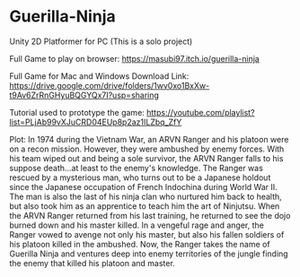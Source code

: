 # Guerilla-Ninja
 Unity 2D Platformer for PC (This is a solo project)

Full Game to play on browser: https://masubi97.itch.io/guerilla-ninja

Full Game for Mac and Windows Download Link: https://drive.google.com/drive/folders/1wv0xo1BxXw-t9Av6ZrRnGHyuBQGYQx7I?usp=sharing

Tutorial used to prototype the game: https://youtube.com/playlist?list=PLjAb99vXJuCRD04EUp8p2az1ILZbq_ZfY

Plot: In 1974 during the Vietnam War, an ARVN Ranger and his platoon were on a recon mission. However, they were ambushed by enemy forces. With his team wiped out and being a sole survivor, the ARVN Ranger falls to his suppose death...at least to the enemy's knowledge. The Ranger was rescued by a mysterious man, who turns out to be a Japanese holdout since the Japanese occupation of French Indochina during World War II. The man is also the last of his ninja clan who nurtured him back to health, but also took him as an apprentice to teach him the art of Ninjutsu. When the ARVN Ranger returned from his last training, he returned to see the dojo burned down and his master killed. In a vengeful rage and anger, the Ranger vowed to avenge not only his master, but also his fallen soldiers of his platoon killed in the ambushed. Now, the Ranger takes the name of Guerilla Ninja and ventures deep into enemy territories of the jungle finding the enemy that killed his platoon and master.
